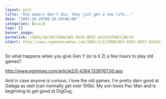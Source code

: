 ```yaml
---
layout: post
title: "Old Gamers don't die, they just get a new life..."
date: "2003-10-20T08:10:39+06:00"
categories: [misc]
tags: []
banner_image: 
permalink: /2003/10/20/59DAC901-D593-BFD7-652033F60CC2BCC0
oldurl: http://www.raymondcamden.com/2003/1/2/59DAC901-D593-BFD7-652033F60CC2BCC0
---
```


So what happens when you give Gen Y (or is it Z) a few hours to play old games?

<a href="http://www.egmmag.com/article2/0,4364,1338767,00.asp">http://www.egmmag.com/article2/0,4364,1338767,00.asp</a>

And in case anyone is curious, I love the old games. I'm pretty darn good at Galaga as well (can normally get over 100k). My son loves Pac Man and is beginning to get good at DigDug.